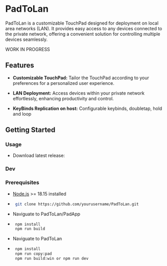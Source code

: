 # PadToLan

PadToLan is a customizable TouchPad designed for deployment on local area networks (LAN). It provides easy access to any devices connected to the private network, offering a convenient solution for controlling multiple devices seamlessly.

WORK IN PROGRESS

## Features

- **Customizable TouchPad:** Tailor the TouchPad according to your preferences for a personalized user experience.

- **LAN Deployment:** Access devices within your private network effortlessly, enhancing productivity and control.

- **KeyBinds Replication on host:** Configurable keybinds, doubletap, hold and loop

## Getting Started

### Usage

- Download latest release:

### Dev
### Prerequisites
- [Node.js](https://nodejs.org/) >= 18.15 installed
- ```bash
   git clone https://github.com/yourusername/PadToLan.git
- Naviguate to PadToLan/PadApp
- ```bash
   npm install
   npm run build
- Naviguate to PadToLan
- ```bash
   npm install
   npm run copy:pad
   npm run build:win or npm run dev
